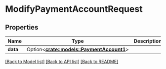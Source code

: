 # ModifyPaymentAccountRequest

## Properties

Name | Type | Description | Notes
------------ | ------------- | ------------- | -------------
**data** | Option<[**crate::models::PaymentAccount1**](PaymentAccount_1.md)> |  | [optional]

[[Back to Model list]](../README.md#documentation-for-models) [[Back to API list]](../README.md#documentation-for-api-endpoints) [[Back to README]](../README.md)


